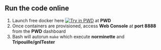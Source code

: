 ## Run the code online
1. Launch free docker here 
[![Try in PWD](https://raw.githubusercontent.com/play-with-docker/stacks/master/assets/images/button.png)](http://play-with-docker.com?stack=https://raw.githubusercontent.com/Koh42/get_next_line/main/compose.yml) at **PWD**
1. Once containers are provisioned, access **Web Console** at **port 8888** from the **PWD** dashboard
1. Bash will autorun `make` which execute **norminette** and **Tripouille/gnlTester**
<!-- 1. Once containers are provisioned, access **Portainer** at **port 9000** from the **PWD** dashboard
1. From **Portainer** webpage, **Local pwd-alpine** container console, execuse **bash**
1. Bash will autorun `make` which execute **norminette** and **Tripouille/gnlTester** -->